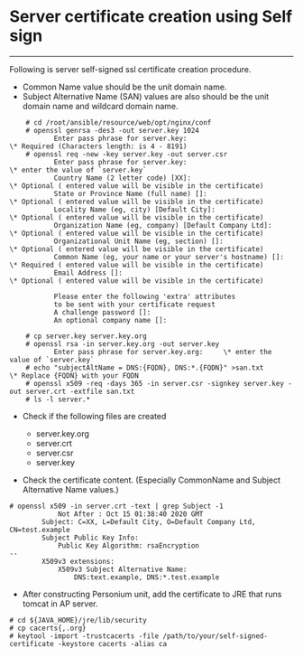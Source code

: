 # Server certificate creation using Self sign

-------------------------------------------------

Following is server self-signed ssl certificate creation procedure.

* Common Name value should be the unit domain name.
* Subject Alternative Name (SAN) values are also should be the unit domain name
and wildcard domain name.

```console
    # cd /root/ansible/resource/web/opt/nginx/conf
    # openssl genrsa -des3 -out server.key 1024
           Enter pass phrase for server.key:                            \* Required (Characters length: is 4 - 8191)
    # openssl req -new -key server.key -out server.csr
           Enter pass phrase for server.key:                            \* enter the value of `server.key`
           Country Name (2 letter code) [XX]:                           \* Optional ( entered value will be visible in the certificate)
           State or Province Name (full name) []:                       \* Optional ( entered value will be visible in the certificate)
           Locality Name (eg, city) [Default City]:                     \* Optional ( entered value will be visible in the certificate)
           Organization Name (eg, company) [Default Company Ltd]:       \* Optional ( entered value will be visible in the certificate)
           Organizational Unit Name (eg, section) []:                   \* Optional ( entered value will be visible in the certificate)
           Common Name (eg, your name or your server's hostname) []:    \* Required ( entered value will be visible in the certificate)
           Email Address []:                                            \* Optional ( entered value will be visible in the certificate)

           Please enter the following 'extra' attributes
           to be sent with your certificate request
           A challenge password []:
           An optional company name []:

    # cp server.key server.key.org
    # openssl rsa -in server.key.org -out server.key
           Enter pass phrase for server.key.org:     \* enter the value of `server.key`
    # echo "subjectAltName = DNS:{FQDN}, DNS:*.{FQDN}" >san.txt         \* Replace {FQDN} with your FQDN
    # openssl x509 -req -days 365 -in server.csr -signkey server.key -out server.crt -extfile san.txt
    # ls -l server.*
```

* Check if the following files are created
  * server.key.org
  * server.crt
  * server.csr
  * server.key

* Check the certificate content. (Especially CommonName and Subject Alternative Name values.)

```console
# openssl x509 -in server.crt -text | grep Subject -1
            Not After : Oct 15 01:38:40 2020 GMT
        Subject: C=XX, L=Default City, O=Default Company Ltd, CN=test.example
        Subject Public Key Info:
            Public Key Algorithm: rsaEncryption
--
        X509v3 extensions:
            X509v3 Subject Alternative Name:
                DNS:text.example, DNS:*.test.example
```

* After constructing Personium unit, add the certificate to JRE that runs tomcat in AP server.

```console
# cd ${JAVA_HOME}/jre/lib/security
# cp cacerts{,.org}
# keytool -import -trustcacerts -file /path/to/your/self-signed-certificate -keystore cacerts -alias ca
```

